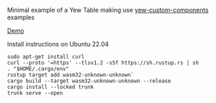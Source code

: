 Minimal example of a Yew Table making use [yew-custom-components](https://github.com/aknarts/yew-custom-components) examples


[Demo](https://shimwell.github.io/example_yew_rust_table/)

Install instructions on Ubuntu 22.04
```
sudo apt-get install curl
curl --proto '=https' --tlsv1.2 -sSf https://sh.rustup.rs | sh
. "$HOME/.cargo/env"
rustup target add wasm32-unknown-unknown`
cargo build --target wasm32-unknown-unknown --release
cargo install --locked trunk
trunk serve --open
```

